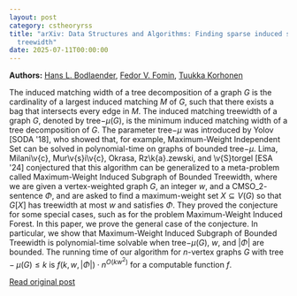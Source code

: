 ```yaml
---
layout: post
category: cstheoryrss
title: "arXiv: Data Structures and Algorithms: Finding sparse induced subgraphs on graphs of bounded induced matching
  treewidth"
date: 2025-07-11T00:00:00
---
```


**Authors:** [Hans L. Bodlaender](https://dblp.uni-trier.de/search?q=Hans+L.+Bodlaender), [Fedor V. Fomin](https://dblp.uni-trier.de/search?q=Fedor+V.+Fomin), [Tuukka Korhonen](https://dblp.uni-trier.de/search?q=Tuukka+Korhonen)

The induced matching width of a tree decomposition of a graph $G$ is the
cardinality of a largest induced matching $M$ of $G$, such that there exists a
bag that intersects every edge in $M$. The induced matching treewidth of a
graph $G$, denoted by $\mathsf{tree-}\mu(G)$, is the minimum induced matching
width of a tree decomposition of $G$. The parameter $\mathsf{tree-}\mu$ was
introduced by Yolov [SODA '18], who showed that, for example, Maximum-Weight
Independent Set can be solved in polynomial-time on graphs of bounded
$\mathsf{tree-}\mu$. Lima, Milani\v{c}, Mur\v{s}i\v{c}, Okrasa,
Rz\k{a}\.zewski, and \v{S}torgel [ESA '24] conjectured that this algorithm can
be generalized to a meta-problem called Maximum-Weight Induced Subgraph of
Bounded Treewidth, where we are given a vertex-weighted graph $G$, an integer
$w$, and a $\mathsf{CMSO}\_2$-sentence $\Phi$, and are asked to find a
maximum-weight set $X \subseteq V(G)$ so that $G[X]$ has treewidth at most $w$
and satisfies $\Phi$. They proved the conjecture for some special cases, such
as for the problem Maximum-Weight Induced Forest.
In this paper, we prove the general case of the conjecture. In particular, we
show that Maximum-Weight Induced Subgraph of Bounded Treewidth is
polynomial-time solvable when $\mathsf{tree-}\mu(G)$, $w$, and $|\Phi|$ are
bounded. The running time of our algorithm for $n$-vertex graphs $G$ with
$\mathsf{tree} - \mu(G) \le k$ is $f(k, w, |\Phi|) \cdot n^{O(k w^2)}$ for a
computable function $f$.

[Read original post](http://arxiv.org/abs/2507.07975v1)
